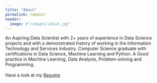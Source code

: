 ```yaml
---
title: "About"
permalink: /about/
header:
  image: #"/images/zakim.jpg"
---
```


An Aspiring Data Scientist with 2+ years of experience in Data Science projects and with a demonstrated history of working in the Information Technology and Services industry. Computer Science graduate with certifications in Data Science, Machine Learning and Python. A Good practice in Machine Learning, Data Analysis, Problem-solving and Programming. <br>
<br>
Have a look at my [Resume](/_pages/resume.html) <br>